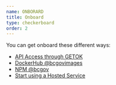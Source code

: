 ```yaml
---
name: ONBORARD
title: Onboard
type: checkerboard
order: 2
---
```

You can get onboard these different ways:
- <a href="/common-service-showcase/onboarding/getok.html">API Access through GETOK</a>
- <a href="/common-service-showcase/onboarding/docker.html">DockerHub @bcgovimages</a>
- <a href="/common-service-showcase/onboarding/npm.html">NPM @bcgov</a>
- <a href="#home-component-cards">Start using a Hosted Service</a>
